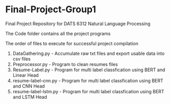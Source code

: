 # Final-Project-Group1
Final Project Repository for DATS 6312 Natural Language Processing

The Code folder contains all the project programs

The order of files to execute for successful project compilation
1. DataGathering.py - Accumulate raw txt files and export usable data into csv files
2. Preprocessor.py - Program to clean resumes files
3. Resume-Label.py - Program for multi label classfication using BERT and Linear Head
4. resume-label-cnn.py - Program for multi label classfication using BERT and CNN Head
5. resume-label-lstm.py - Program for multi label classfication using BERT and LSTM Head
